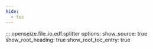 ```yaml
---
hide:
  - toc
---
```


::: openseize.file_io.edf.splitter
    options:
        show_source:
            true
        show_root_heading:
            true
        show_root_toc_entry:
            true
